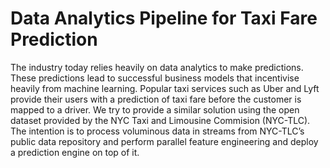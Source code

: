 # Data Analytics Pipeline for Taxi Fare Prediction

The industry today relies heavily on data analytics to make predictions. These predictions lead to successful business models that incentivise heavily from machine learning. Popular taxi services such as Uber and Lyft provide their users with a prediction of taxi fare before the customer is mapped to a driver. We try to provide a similar solution using the open dataset provided by the NYC Taxi and Limousine Commision (NYC-TLC). The intention is to process voluminous data in streams from NYC-TLC’s public data repository and perform parallel feature engineering and deploy a prediction engine on top of it.
